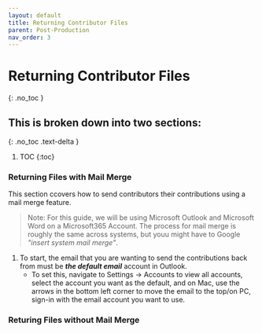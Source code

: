 ```yaml
---
layout: default
title: Returning Contributor Files
parent: Post-Production
nav_order: 3
---
```


# Returning Contributor Files
{: .no_toc }

## This is broken down into two sections:
{: .no_toc .text-delta }

1. TOC
{:toc}

### Returning Files with Mail Merge
This section ccovers how to send contributors their contributions using a mail merge feature. 
> Note: For this guide, we will be using Microsoft Outlook and Microsoft Word on a Microsoft365 Account. The process for mail merge is roughly the same across systems, but youu might have to Google *"insert system mail merge"*.

1. To start, the email that you are wanting to send the contributions back from must be ***the default email*** account in Outlook. 
    - To set this, navigate to Settings -> Accounts to view all accounts, select the account you want as the default, and on Mac, use the arrows in the bottom left corner to move the email to the top/on PC, sign-in with the email account you want to use.

### Returing Files without Mail Merge
